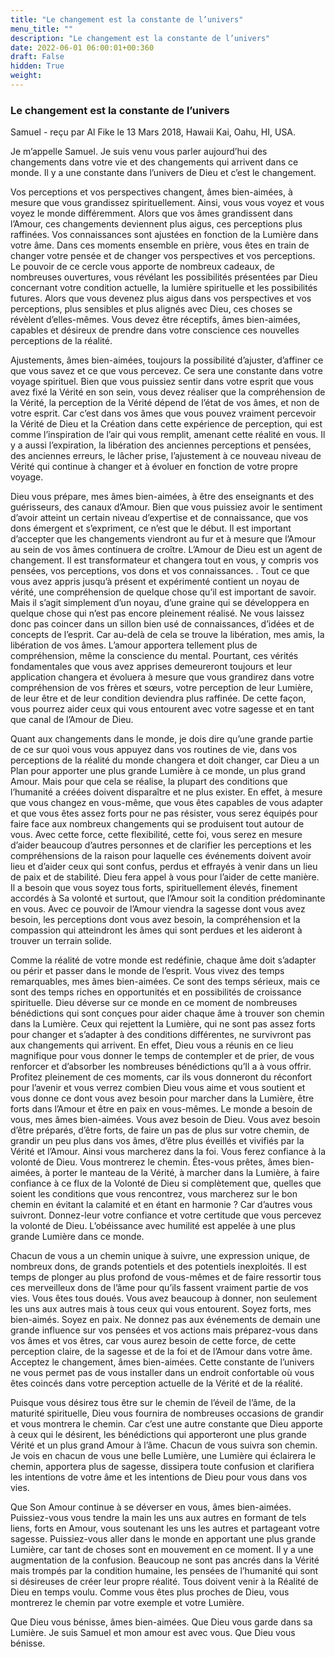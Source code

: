 ```yaml
---
title: "Le changement est la constante de l’univers"
menu_title: ""
description: "Le changement est la constante de l’univers"
date: 2022-06-01 06:00:01+00:360
draft: False
hidden: True
weight:
---
```

### Le changement est la constante de l’univers

Samuel - reçu par Al Fike le 13 Mars 2018, Hawaii Kai, Oahu, HI, USA.

Je m’appelle Samuel. Je suis venu vous parler aujourd’hui des changements dans votre vie et des changements qui arrivent dans ce monde. Il y a une constante dans l’univers de Dieu et c’est le changement.

Vos perceptions et vos perspectives changent, âmes bien-aimées, à mesure que vous grandissez spirituellement. Ainsi, vous vous voyez et vous voyez le monde différemment. Alors que vos âmes grandissent dans l’Amour, ces changements deviennent plus aigus, ces perceptions plus raffinées. Vos connaissances sont ajustées en fonction de la Lumière dans votre âme. Dans ces moments ensemble en prière, vous êtes en train de changer votre pensée et de changer vos perspectives et vos perceptions. Le pouvoir de ce cercle vous apporte de nombreux cadeaux, de nombreuses ouvertures, vous révélant les possibilités présentées par Dieu concernant votre condition actuelle, la lumière spirituelle et les possibilités futures. Alors que vous devenez plus aigus dans vos perspectives et vos perceptions, plus sensibles et plus alignés avec Dieu, ces choses se révèlent d’elles-mêmes. Vous devez être réceptifs, âmes bien-aimées, capables et désireux de prendre dans votre conscience ces nouvelles perceptions de la réalité.

Ajustements, âmes bien-aimées, toujours la possibilité d’ajuster, d’affiner ce que vous savez et ce que vous percevez. Ce sera une constante dans votre voyage spirituel. Bien que vous puissiez sentir dans votre esprit que vous avez fixé la Vérité en son sein, vous devez réaliser que la compréhension de la Vérité, la perception de la Vérité dépend de l’état de vos âmes, et non de votre esprit. Car c’est dans vos âmes que vous pouvez vraiment percevoir la Vérité de Dieu et la Création dans cette expérience de perception, qui est comme l’inspiration de l’air qui vous remplit, amenant cette réalité en vous. Il y a aussi l’expiration, la libération des anciennes perceptions et pensées, des anciennes erreurs, le lâcher prise, l’ajustement à ce nouveau niveau de Vérité qui continue à changer et à évoluer en fonction de votre propre voyage.

Dieu vous prépare, mes âmes bien-aimées, à être des enseignants et des guérisseurs, des canaux d’Amour. Bien que vous puissiez avoir le sentiment d’avoir atteint un certain niveau d’expertise et de connaissance, que vos dons émergent et s’expriment, ce n’est que le début. Il est important d’accepter que les changements viendront au fur et à mesure que l’Amour au sein de vos âmes continuera de croître. L’Amour de Dieu est un agent de changement. Il est transformateur et changera tout en vous, y compris vos pensées, vos perceptions, vos dons et vos connaissances.
.
Tout ce que vous avez appris jusqu’à présent et expérimenté contient un noyau de vérité, une compréhension de quelque chose qu’il est important de savoir. Mais il s’agit simplement d’un noyau, d’une graine qui se développera en quelque chose qui n’est pas encore pleinement réalisé. Ne vous laissez donc pas coincer dans un sillon bien usé de connaissances, d’idées et de concepts de l’esprit. Car au-delà de cela se trouve la libération, mes amis, la libération de vos âmes. L’amour apportera tellement plus de compréhension, même la conscience du mental. Pourtant, ces vérités fondamentales que vous avez apprises demeureront toujours et leur application changera et évoluera à mesure que vous grandirez dans votre compréhension de vos frères et sœurs, votre perception de leur Lumière, de leur être et de leur condition deviendra plus raffinée. De cette façon, vous pourrez aider ceux qui vous entourent avec votre sagesse et en tant que canal de l’Amour de Dieu.

Quant aux changements dans le monde, je dois dire qu’une grande partie de ce sur quoi vous vous appuyez dans vos routines de vie, dans vos perceptions de la réalité du monde changera et doit changer, car Dieu a un Plan pour apporter une plus grande Lumière à ce monde, un plus grand Amour. Mais pour que cela se réalise, la plupart des conditions que l’humanité a créées doivent disparaître et ne plus exister. En effet, à mesure que vous changez en vous-même, que vous êtes capables de vous adapter et que vous êtes assez forts pour ne pas résister, vous serez équipés pour faire face aux nombreux changements qui se produisent tout autour de vous. Avec cette force, cette flexibilité, cette foi, vous serez en mesure d’aider beaucoup d’autres personnes et de clarifier les perceptions et les compréhensions de la raison pour laquelle ces événements doivent avoir lieu et d’aider ceux qui sont confus, perdus et effrayés à venir dans un lieu de paix et de stabilité. Dieu fera appel à vous pour l’aider de cette manière. Il a besoin que vous soyez tous forts, spirituellement élevés, finement accordés à Sa volonté et surtout, que l’Amour soit la condition prédominante en vous. Avec ce pouvoir de l’Amour viendra la sagesse dont vous avez besoin, les perceptions dont vous avez besoin, la compréhension et la compassion qui atteindront les âmes qui sont perdues et les aideront à trouver un terrain solide.

Comme la réalité de votre monde est redéfinie, chaque âme doit s’adapter ou périr et passer dans le monde de l’esprit. Vous vivez des temps remarquables, mes âmes bien-aimées. Ce sont des temps sérieux, mais ce sont des temps riches en opportunités et en possibilités de croissance spirituelle. Dieu déverse sur ce monde en ce moment de nombreuses bénédictions qui sont conçues pour aider chaque âme à trouver son chemin dans la Lumière. Ceux qui rejettent la Lumière, qui ne sont pas assez forts pour changer et s’adapter à des conditions différentes, ne survivront pas aux changements qui arrivent. En effet, Dieu vous a réunis en ce lieu magnifique pour vous donner le temps de contempler et de prier, de vous renforcer et d’absorber les nombreuses bénédictions qu’Il a à vous offrir. Profitez pleinement de ces moments, car ils vous donneront du réconfort pour l’avenir et vous verrez combien Dieu vous aime et vous soutient et vous donne ce dont vous avez besoin pour marcher dans la Lumière, être forts dans l’Amour et être en paix en vous-mêmes. Le monde a besoin de vous, mes âmes bien-aimées. Vous avez besoin de Dieu. Vous avez besoin d’être préparés, d’être forts, de faire un pas de plus sur votre chemin, de grandir un peu plus dans vos âmes, d’être plus éveillés et vivifiés par la Vérité et l’Amour. Ainsi vous marcherez dans la foi. Vous ferez confiance à la volonté de Dieu. Vous montrerez le chemin. Êtes-vous prêtes, âmes bien-aimées, à porter le manteau de la Vérité, à marcher dans la Lumière, à faire confiance à ce flux de la Volonté de Dieu si complètement que, quelles que soient les conditions que vous rencontrez, vous marcherez sur le bon chemin en évitant la calamité et en étant en harmonie ? Car d’autres vous suivront. Donnez-leur votre confiance et votre certitude que vous percevez la volonté de Dieu. L’obéissance avec humilité est appelée à une plus grande Lumière dans ce monde.

Chacun de vous a un chemin unique à suivre, une expression unique, de nombreux dons, de grands potentiels et des potentiels inexploités. Il est temps de plonger au plus profond de vous-mêmes et de faire ressortir tous ces merveilleux dons de l’âme pour qu’ils fassent vraiment partie de vos vies. Vous êtes tous doués. Vous avez beaucoup à donner, non seulement les uns aux autres mais à tous ceux qui vous entourent. Soyez forts, mes bien-aimés. Soyez en paix. Ne donnez pas aux événements de demain une grande influence sur vos pensées et vos actions mais préparez-vous dans vos âmes et vos êtres, car vous aurez besoin de cette force, de cette perception claire, de la sagesse et de la foi et de l’Amour dans votre âme. Acceptez le changement, âmes bien-aimées. Cette constante de l’univers ne vous permet pas de vous installer dans un endroit confortable où vous êtes coincés dans votre perception actuelle de la Vérité et de la réalité.

Puisque vous désirez tous être sur le chemin de l’éveil de l’âme, de la maturité spirituelle, Dieu vous fournira de nombreuses occasions de grandir et vous montrera le chemin. Car c’est une autre constante que Dieu apporte à ceux qui le désirent, les bénédictions qui apporteront une plus grande Vérité et un plus grand Amour à l’âme. Chacun de vous suivra son chemin. Je vois en chacun de vous une belle Lumière, une Lumière qui éclairera le chemin, apportera plus de sagesse, dissipera toute confusion et clarifiera les intentions de votre âme et les intentions de Dieu pour vous dans vos vies.

Que Son Amour continue à se déverser en vous, âmes bien-aimées. Puissiez-vous vous tendre la main les uns aux autres en formant de tels liens, forts en Amour, vous soutenant les uns les autres et partageant votre sagesse. Puissiez-vous aller dans le monde en apportant une plus grande Lumière, car tant de choses sont en mouvement en ce moment. Il y a une augmentation de la confusion. Beaucoup ne sont pas ancrés dans la Vérité mais trompés par la condition humaine, les pensées de l’humanité qui sont si désireuses de créer leur propre réalité. Tous doivent venir à la Réalité de Dieu en temps voulu. Comme vous êtes plus proches de Dieu, vous montrerez le chemin par votre exemple et votre Lumière.

Que Dieu vous bénisse, âmes bien-aimées. Que Dieu vous garde dans sa Lumière. Je suis Samuel et mon amour est avec vous. Que Dieu vous bénisse.
